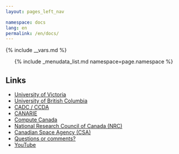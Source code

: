 ```yaml
---
layout: pages_left_nav

namespace: docs
lang: en
permalink: /en/docs/
---
```


{% include __vars.md %}

<!-- Content starts -->

<ul id="nostyle" class="list-unstyled">
  {% include _menudata_list.md namespace=page.namespace %}
</ul>

## Links

  - [University of Victoria](http://www.phys.uvic.ca)
  - [University of British Columbia](http://www.phas.ubc.ca)
  - [CADC / CCDA](http://www.cadc-ccda.hia-iha.nrc-cnrc.gc.ca)
  - [CANARIE](http://www.canarie.ca)
  - [Compute Canada](http://www.computecanada.ca)
  - [National Research Council of Canada (NRC)](http://www.nrc-cnrc.gc.ca/)
  - [Canadian Space Agency (CSA)](http://www.asc-csa.gc.ca/)
  - [Questions or comments?](http://www.canarie.ca/en/contact)
  - [YouTube](http://www.youtube.com/user/canarienetwork)

<!-- Content ends -->

